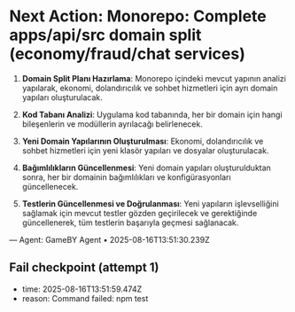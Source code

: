 # Next Action: Monorepo: Complete apps/api/src domain split (economy/fraud/chat services)

1. **Domain Split Planı Hazırlama**: Monorepo içindeki mevcut yapının analizi yapılarak, ekonomi, dolandırıcılık ve sohbet hizmetleri için ayrı domain yapıları oluşturulacak.

2. **Kod Tabanı Analizi**: Uygulama kod tabanında, her bir domain için hangi bileşenlerin ve modüllerin ayrılacağı belirlenecek.

3. **Yeni Domain Yapılarının Oluşturulması**: Ekonomi, dolandırıcılık ve sohbet hizmetleri için yeni klasör yapıları ve dosyalar oluşturulacak.

4. **Bağımlılıkların Güncellenmesi**: Yeni domain yapıları oluşturulduktan sonra, her bir domainin bağımlılıkları ve konfigürasyonları güncellenecek.

5. **Testlerin Güncellenmesi ve Doğrulanması**: Yeni yapıların işlevselliğini sağlamak için mevcut testler gözden geçirilecek ve gerektiğinde güncellenerek, tüm testlerin başarıyla geçmesi sağlanacak.

— Agent: GameBY Agent • 2025-08-16T13:51:30.239Z


## Fail checkpoint (attempt 1)
- time: 2025-08-16T13:51:59.474Z
- reason: Command failed: npm test
